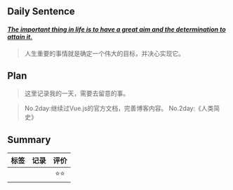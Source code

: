 ## **Daily Sentence**
#### <u>*The important thing in life is to have a great aim and the determination to attain it.*</u>
> 人生重要的事情就是确定一个伟大的目标，并决心实现它。

## **Plan**
>这里记录我的一天，需要去留意的事。

> No.2day:继续过Vue.js的官方文档，完善博客内容。
> No.2day:《人类简史》

## **Summary**
| 标签  | 记录  | 评价  |
| :---: | :---: | :---: |
|       |       | ⭐⭐  |


